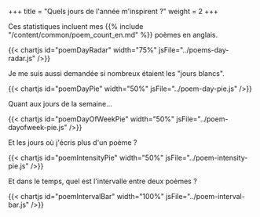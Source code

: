 +++
title = "Quels jours de l'année m'inspirent ?"
weight = 2
+++

Ces statistiques incluent mes {{% include "/content/common/poem_count_en.md" %}} poèmes en anglais.

{{< chartjs id="poemDayRadar" width="75%" jsFile="../poems-day-radar.js" />}}

Je me suis aussi demandée si nombreux étaient les "jours blancs".

{{< chartjs id="poemDayPie" width="50%" jsFile="../poem-day-pie.js" />}}

Quant aux jours de la semaine...

{{< chartjs id="poemDayOfWeekPie" width="50%" jsFile="../poem-dayofweek-pie.js" />}}

Et les jours où j'écris plus d'un poème ?

{{< chartjs id="poemIntensityPie" width="50%" jsFile="../poem-intensity-pie.js" />}}

Et dans le temps, quel est l'intervalle entre deux poèmes ?

{{< chartjs id="poemIntervalBar" width="100%" jsFile="../poem-interval-bar.js" />}}
